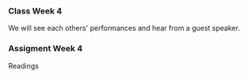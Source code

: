 ### Class Week 4

We will see each others' performances and hear from a guest speaker.

### Assigment Week 4

Readings
